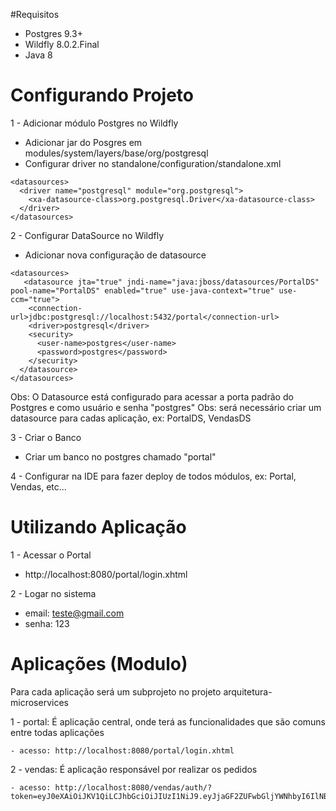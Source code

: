 #Requisitos
- Postgres 9.3+
- Wildfly 8.0.2.Final
- Java 8

# Configurando Projeto
1 - Adicionar módulo Postgres no Wildfly
  - Adicionar jar do Posgres em  modules/system/layers/base/org/postgresql
  - Configurar driver no standalone/configuration/standalone.xml
  
  ```
  <datasources>
    <driver name="postgresql" module="org.postgresql">
      <xa-datasource-class>org.postgresql.Driver</xa-datasource-class>
    </driver>
 </datasources>
 ```

2 - Configurar DataSource no Wildfly
  - Adicionar nova configuração de datasource
  
  ```
  <datasources>
     <datasource jta="true" jndi-name="java:jboss/datasources/PortalDS" pool-name="PortalDS" enabled="true" use-java-context="true" use-ccm="true">
      <connection-url>jdbc:postgresql://localhost:5432/portal</connection-url>
      <driver>postgresql</driver>
      <security>
        <user-name>postgres</user-name>
        <password>postgres</password>
      </security>
    </datasource>
 </datasources>
 ```
 Obs: O Datasource está configurado para acessar a porta padrão do Postgres e como usuário e senha "postgres"
 Obs: será necessário criar um datasource para cadas aplicação, ex: PortalDS, VendasDS
 
3 - Criar o Banco
  - Criar um banco no postgres chamado "portal"
   
4 - Configurar na IDE para fazer deploy de todos módulos, ex: Portal, Vendas, etc...   
  
# Utilizando Aplicação

1 - Acessar o Portal
- http://localhost:8080/portal/login.xhtml

2 - Logar no sistema
  - email: teste@gmail.com
  - senha: 123
  
# Aplicações (Modulo)
  Para cada aplicação será um subprojeto no projeto arquitetura-microservices
  
  1 - portal: É aplicação central, onde terá as funcionalidades que são comuns entre todas aplicações
    
    - acesso: http://localhost:8080/portal/login.xhtml
     
  2 - vendas: É aplicação responsável por realizar os pedidos
    
    - acesso: http://localhost:8080/vendas/auth/?token=eyJ0eXAiOiJKV1QiLCJhbGciOiJIUzI1NiJ9.eyJjaGF2ZUFwbGljYWNhbyI6IlNBQ1JTQzEyMzQiLCJub21lIjoiVXN1YXJpbyAxIiwiaWQiOjEsImVtYWlsIjoidGVzdGVAZ21haWwuY29tIn0.ENJ2S8ePBMDbrV5LGeOTft9zzh9Zr1LS1IYS7RUu9H4&

  
